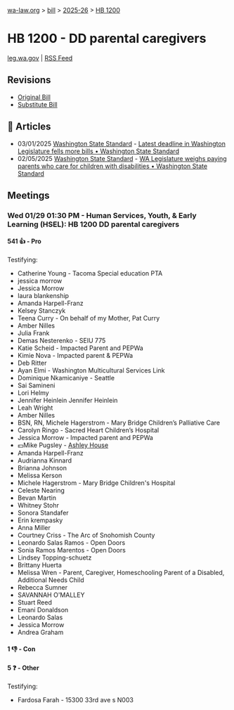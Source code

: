 [wa-law.org](/) > [bill](/bill/) > [2025-26](/bill/2025-26/) > [HB 1200](/bill/2025-26/hb/1200/)

# HB 1200 - DD parental caregivers
[leg.wa.gov](https://app.leg.wa.gov/billsummary?BillNumber=1200&Year=2025&Initiative=false) | [RSS Feed](./rss.xml)

## Revisions
* [Original Bill](1/)
* [Substitute Bill](S/)

## 📰 Articles
* 03/01/2025 [Washington State Standard](/org/washington_state_standard/) - [Latest deadline in Washington Legislature fells more bills • Washington State Standard](https://washingtonstatestandard.com/2025/03/01/latest-deadline-in-washington-legislature-fells-more-bills/#:~:text=House%20Bill%201200)
* 02/05/2025 [Washington State Standard](/org/washington_state_standard/) - [WA Legislature weighs paying parents who care for children with disabilities • Washington State Standard](https://washingtonstatestandard.com/2025/02/05/wa-legislature-weighs-paying-parents-who-care-for-children-with-disabilities/#:~:text=House%20Bill%201200)

## Meetings
### Wed 01/29 01:30 PM - Human Services, Youth, & Early Learning (HSEL): HB 1200 DD parental caregivers
#### 541 👍 - Pro
Testifying:
* Catherine Young - Tacoma Special education PTA
* jessica morrow
* Jessica Morrow
* laura blankenship
* Amanda Harpell-Franz
* Kelsey Stanczyk
* Teena Curry - On behalf of my Mother, Pat Curry
* Amber Nilles
* Julia Frank
* Demas Nesterenko - SEIU 775
* Katie Scheid - Impacted Parent and PEPWa
* Kimie Nova - Impacted parent & PEPWa
* Deb Ritter
* Ayan Elmi - Washington Multicultural Services Link
* Dominique Nkamicaniye - Seattle
* Sai Samineni
* Lori Helmy
* Jennifer Heinlein Jennifer Heinlein
* Leah Wright
* Amber Nilles
* BSN, RN, Michele Hagerstrom - Mary Bridge Children’s Palliative Care
* Carolyn Ringo - Sacred Heart Children’s Hospital
* Jessica Morrow - Impacted parent and PEPWa
* 💵Mike Pugsley - [Ashley House](/org/ashley_house/)
* Amanda Harpell-Franz
* Audrianna Kinnard
* Brianna Johnson
* Melissa Kerson
* Michele Hagerstrom - Mary Bridge Children's Hospital
* Celeste Nearing
* Bevan Martin
* Whitney Stohr
* Sonora Standafer
* Erin krempasky
* Anna Miller
* Courtney Criss - The Arc of Snohomish County
* Leonardo Salas Ramos - Open Doors
* Sonia Ramos Marentos - Open Doors
* Lindsey Topping-schuetz
* Brittany Huerta
* Melissa Wren - Parent, Caregiver, Homeschooling Parent of a Disabled, Additional Needs Child
* Rebecca Sumner
* SAVANNAH O'MALLEY
* Stuart Reed
* Emani Donaldson
* Leonardo Salas
* Jessica Morrow
* Andrea Graham

#### 1 👎 - Con

#### 5 ❓ - Other
Testifying:
* Fardosa Farah - 15300 33rd ave s N003
